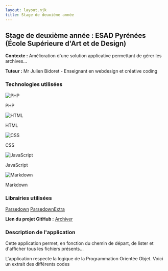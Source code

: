 ```yaml
---
layout: layout.njk
title: Stage de deuxième année
---
```


<div class="container">
  <h2>Stage de deuxième année : ESAD Pyrénées (École Supérieure d'Art et de Design)</h2>

  <p><strong>Contexte :</strong> Amélioration d'une solution applicative permettant de gérer les archives...</p>

  <p><strong>Tuteur :</strong> Mr Julien Bidoret - Enseignant en webdesign et créative coding</p>

  <h3>Technologies utilisées</h3>

  <div class="tech-cards">
    <div class="tech-card">
      <img src="/assets/images/php.png" alt="PHP">
      <p>PHP</p>
    </div>
    <div class="tech-card">
      <img src="/assets/images/html.png" alt="HTML">
      <p>HTML</p>
    </div>
    <div class="tech-card">
      <img src="/assets/images/css.png" alt="CSS">
      <p>CSS</p>
    </div>
    <div class="tech-card">
      <img src="/assets/images/javascript.png" alt="JavaScript">
      <p>JavaScript</p>
    </div>
    <div class="tech-card">
      <img src="/assets/images/markdown.png" alt="Markdown">
      <p>Markdown</p>
    </div>
  </div>

  <h3>Librairies utilisées</h3>
  <p><a href="https://github.com/erusev/parsedown">Parsedown</a> <a href="https://github.com/erusev/parsedown-extra"> ParsedownExtra</a></p>

  <p><strong>Lien du projet GitHub :</strong> <a href="https://github.com/esadpyrenees/archiver">Archiver</a></p>

  <h3>Description de l'application</h3>
  <p>Cette application permet, en fonction du chemin de départ, de lister et d'afficher tous les fichiers présents...</p>
  <p>L'application respecte la logique de la Programmation Orientée Objet. Voici un extrait des différents codes</p>
</div>

